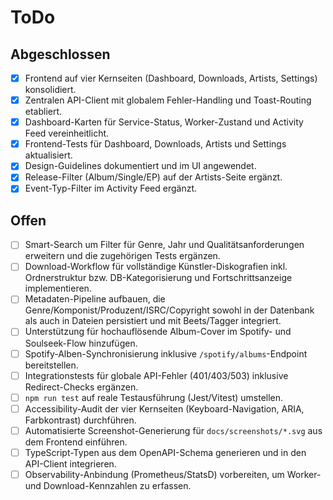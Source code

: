 # ToDo

## Abgeschlossen
- [x] Frontend auf vier Kernseiten (Dashboard, Downloads, Artists, Settings) konsolidiert.
- [x] Zentralen API-Client mit globalem Fehler-Handling und Toast-Routing etabliert.
- [x] Dashboard-Karten für Service-Status, Worker-Zustand und Activity Feed vereinheitlicht.
- [x] Frontend-Tests für Dashboard, Downloads, Artists und Settings aktualisiert.
- [x] Design-Guidelines dokumentiert und im UI angewendet.
- [x] Release-Filter (Album/Single/EP) auf der Artists-Seite ergänzt.
- [x] Event-Typ-Filter im Activity Feed ergänzt.

## Offen
- [ ] Smart-Search um Filter für Genre, Jahr und Qualitätsanforderungen erweitern und die zugehörigen Tests ergänzen.
- [ ] Download-Workflow für vollständige Künstler-Diskografien inkl. Ordnerstruktur bzw. DB-Kategorisierung und Fortschrittsanzeige implementieren.
- [ ] Metadaten-Pipeline aufbauen, die Genre/Komponist/Produzent/ISRC/Copyright sowohl in der Datenbank als auch in Dateien persistiert und mit Beets/Tagger integriert.
- [ ] Unterstützung für hochauflösende Album-Cover im Spotify- und Soulseek-Flow hinzufügen.
- [ ] Spotify-Alben-Synchronisierung inklusive `/spotify/albums`-Endpoint bereitstellen.
- [ ] Integrationstests für globale API-Fehler (401/403/503) inklusive Redirect-Checks ergänzen.
- [ ] `npm run test` auf reale Testausführung (Jest/Vitest) umstellen.
- [ ] Accessibility-Audit der vier Kernseiten (Keyboard-Navigation, ARIA, Farbkontrast) durchführen.
- [ ] Automatisierte Screenshot-Generierung für `docs/screenshots/*.svg` aus dem Frontend einführen.
- [ ] TypeScript-Typen aus dem OpenAPI-Schema generieren und in den API-Client integrieren.
- [ ] Observability-Anbindung (Prometheus/StatsD) vorbereiten, um Worker- und Download-Kennzahlen zu erfassen.
